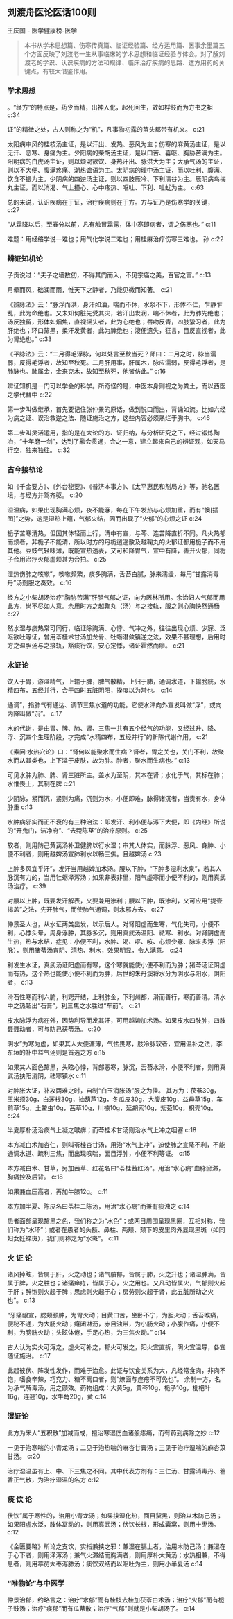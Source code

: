 ## 刘渡舟医论医话100则

王庆国  -  医学健康榜-医学

> 本书从学术思想篇、伤寒传真篇、临证经验篇、经方运用篇、医事余墨篇五个方面反映了刘渡老一生从事临床的学术思想和临证经验与体会。对了解刘渡老的学识、认识疾病的方法和规律、临床治疗疾病的思路、遣方用药的关键点，有较大借鉴作用。


### 学术思想

。“经方”的特点是，药少而精，出神入化，起死回生，效如桴鼓而为方书之祖 c:34

证”的精微之处，古人则称之为“机”，凡事物初露的苗头都带有机义。 c:21

太阳病中风的桂枝汤主证，是以汗出、发热、恶风为主；伤寒的麻黄汤主证，是以无汗、恶寒、身痛为主。少阳病的柴胡汤主证，是以口苦、喜呕、胸胁苦满为主。阳明病的白虎汤主证，则以烦渴欲饮、身热汗出、脉洪大为主；大承气汤的主证，则以不大便、腹满疼痛、潮热谵语为主。太阴病的理中汤主证，而以吐利、腹满、饮食不振为主。少阴病的四逆汤主证，则以四肢厥冷、下利清谷为主。厥阴病乌梅丸主证，而以消渴、气上撞心、心中疼热、呕吐、下利、吐蚘为主。 c:63

总的来说，认识疾病在于证，治疗疾病则在于方。方与证乃是伤寒学的关键， c:27

“从霜降以后，至春分以前，凡有触冒霜露，体中寒即病者，谓之伤寒也。” c:11

难题：用经络学说一难也；用气化学说二难也；用桂麻治疗伤寒三难也。
孙 c:22

### 辨证知机论

子贡说过：“夫子之墙数仞，不得其门而入，不见宗庙之美，百官之富。” c:13

月晕而风，础润而雨，惟天下之静者，乃能见微而知著。 c:21

《辨脉法》云：“脉浮而洪，身汗如油，喘而不休，水浆不下，形体不仁，乍静乍乱，此为命绝也。又未知何脏先受其灾，若汗出发润，喘不休者，此为肺先绝也；汤反独留，形体如烟焦，直视摇头者，此为心绝也；唇吻反青，四肢絷习者，此为肝绝也；环口黧黑，柔汗发黄者，此为脾绝也；溲便遗失，狂言，目反直视者，此为肾绝也。” c:33

《平脉法》云：“二月得毛浮脉，何以处言至秋当死？师曰：二月之时，脉当濡弱，反得毛浮者，故知至秋死。二月肝用事，肝属木，脉应濡弱，反得毛浮者，是肺脉也。肺属金，金来克木，故知至秋死，他皆仿此。” c:16

 辨证知机是一门可以学会的科学。所奇怪的是，中医本身则视之为粪土，而以西医之学代替中 c:22

第一步叫做继承，首先要记住张仲景的原话，做到脱口而出，背诵如流。比如六经为病之证、误治救逆之法、随证施治之方，这些内容必须熟烂于胸中。 c:46

第二步叫灵活运用，指的是在大论的方、证归纳，与分析研究之下，经过锻炼陶冶，“十年磨一剑”，达到了融会贯通，会之一意，建立起来自己的辨证观，如天马行空，独来独往。 c:32

### 古今接轨论

如《千金要方》、《外台秘要》、《普济本事方》、《太平惠民和剂局方》等，驰名医坛，与经方并驾齐驱。 c:20

湿温病，如果出现胸满心烦，夜不能寐，每在下午发热与心烦加重，而有“懊[插图]”之势，这是湿热上蕴，气郁火结，因而出现了“火郁”的心烦之证 c:24

栀子苦寒清热，但因其体轻而上行，清中有宣，与芩、连苦降直折不同。凡火热郁而烦者，非栀子不能清，所以时方的丹栀逍遥散及越鞠丸的火郁证都用栀子而不用其他。豆豉气轻味薄，既能宣热透表，又可和降胃气，宣中有降，善开火郁，同栀子合用治疗火郁虚烦甚为合拍。 c:25

湿热伤肺之咳嗽”，咳嗽频繁，痰多胸满，舌苔白腻，脉来濡缓，每用“甘露消毒丹”汤剂服之奏效。 c:16

经方之小柴胡汤治疗“胸胁苦满”肝胆气郁之证，向为医林所用。余治妇人气郁而用此方，尚不尽如人意。余用时方之越鞠丸（汤）与之接轨，服之则心胸快然通畅 c:27

然水湿与痰热常可同行，临证除胸满、心悸、气冲之外，往往出现心烦、少寐、泛呕欲吐等证，曾用苓桂术甘汤加龙骨、牡蛎潜敛镇逆之法，效果不甚理想，后用时方之温胆汤与之接轨，豁痰行饮，安心定悸，诸证霍然而瘳。 c:21

### 水证论

饮入于胃，游溢精气，上输于脾，脾气散精，上归于肺，通调水道，下输膀胱，水精四布，五经并行，合于四时五脏阴阳，揆度以为常也。 c:14

通调”，指肺气有通达、调节三焦水道的功能。它使水津向外宣发叫做“浮”，或向内降叫做“沉”。 c:17

水的代谢，是由胃、脾、肺、肾、三焦一共有五个经气的功能，又经过升、降、浮、沉四个生理阶段，才完成“水精四布，五经并行”的新陈代谢作用。 c:21

《素问·水热穴论》曰：“肾何以能聚水而生病？肾者，胃之关也，关门不利，故聚水而从其类也，上下溢于皮肤，故为肿。肿者，聚水而生病也。” c:13

可见水肿为肺、脾、肾三脏所主。盖水为至阴，其本在肾；水化于气，其标在肺；水惟畏土，其制在脾 c:21

少阴脉，紧而沉，紧则为痛，沉则为水，小便即难，脉得诸沉者，当责有水，身体肿重 c:13

水肿病邪实而正不衰的有三种治法：即发汗、利小便与泻下大便，即《内经》所说的“开鬼门，洁净府”、“去菀陈莝”的治疗原则。 c:25

软者，则用防己黄芪汤补卫健脾以行水湿；审其人体实，而脉浮、恶风、身肿、小便不利者，则用越婢汤宣肺利水以畅三焦。且越婢汤 c:23

上肿多风宜乎汗”，发汗当用越婢加术汤。腰以下肿，“下肿多湿利水泉”，若其人脉沉有力的，当用牡蛎泽泻汤；如果非表非里，阳气虚寒而小便不利的，则用真武汤治疗。 c:39

对腰以上肿，既要发汗解表，又要兼用渗利；腰以下肿，既渗利，又可应用“提壶揭盖”之法，先开肺气，而使肺气通调，则水邪方去。 c:27

仲景圣人也，从水证两类出发，以示后人。对肾阳虚而生寒，气化失司，小便不利，心悸头晕，周身浮肿，其脉多沉，则用真武汤温阳、祛寒、利水。对肾阴虚而生热，热与水结，症见：小便不利，水肿、渴、呕、咳、心烦少寐、脉来多浮（阳脉），则用猪苓汤育阴、清热、利水，效果明显，令人满意。 c:24

利发生水证，真武汤证阳虚而有寒，这个寒就能使小便不利而为肿；猪苓汤证阴虚而有热，这个热也能使小便不利而为肿，后世的朱丹溪将水分为阴水与阳水，阴阳者， c:13

滑石性寒而利六腑，利窍开结，上利肺金，下利州都，滑而善行，寒而善清。清水中之热超出“石膏”，利三焦之水胜过“车前”。 c:21

皮水脉浮为病在外，因势利导而发其汗，可用越婢加术汤。如果皮水四肢肿，四肢聂聂动者，可与防己茯苓汤。 c:20

阴水”为寒为虚，如果其人大便溏薄，气怯畏寒，肢冷脉软者，宜用温补之法，李东垣的补中益气汤则是首选之方 c:15

如果其人面色黧黑，头眩心悸，背部恶寒，脉沉，舌苔水滑，小便不利者，则用真武汤扶阳消阴，祛寒镇水 c:11

对肿胀大证，补攻两难之时，自制“白玉消胀汤”服之为佳。  其方为：茯苓30g，玉米须30g，白茅根30g，抽葫芦12g，冬瓜皮30g，大腹皮10g，益母草15g，车前草15g，土鳖虫10g，茜草10g，川楝10g，延胡索10g，紫菀10g，枳壳10g。 c:24

半夏厚朴汤治痰气上凝之喉痹；而苓桂术甘汤则治水气上冲之咽塞 c:18

本方减白术加杏仁，则叫苓桂杏甘汤，用治“水气上冲”，迫使肺之宣降不利，不能通调水道、疏利三焦，而出现咳喘，面目浮肿，小便不利等证。 c:15

本方减白术、甘草，另加茜草、红花名曰“苓桂茜红汤”。用治“水心病”血脉瘀滞，胸痛控及后背。 c:18

如果兼血压高者，再加牛膝12g。 c:11

本方加半夏、陈皮名曰苓桂二陈汤，用治“水心病”而兼有痰浊之 c:14

患者面部呈现黧黑之色，我们称之为“水色”；或两目周围呈现黑圈，互相对称，我们称为“水环”；或者在患者的头额、鼻柱、两颊、颏下的皮里肉外显现黑斑（如同妇女妊蝶斑），我们则称之为“水斑”。 c:11

### 火 证 论

诸风掉眩，皆属于肝，火之动也；诸气膹郁，皆属于肺，火之升也；诸湿肿满，皆属于脾，火之胜也；诸痛痒疮，皆属于心，火之用也。又凡动皆属火，气郁则火起于肝；醉饱则火起于脾；思虑则火起于心；房劳则火起于肾，此五脏所动之火也”。 c:13

“牙痛龈宣，腮颊颐肿，为胃火动；目黄口苦，坐卧不宁，为胆火动；舌苔喉痛，便秘不通，为大肠火动；癃闭淋沥，赤目浊带，为小肠火动；小腹作痛，小便不利，为膀胱火动；头眩体倦，手足心热，为三焦火动。” c:14

古人认为实火可泻之，虚火可补之，郁火可发之，阳火宜直折，阴火宜温导，各宜随证施治。 c:17

此起彼伏、阵发性发作，而难于治愈。此证与饮食关系为大，凡经常食肉，非肉不饱，嗜食辛辣，巧克力、糖不离口者，则“燎面与痤疮不可免也”。
余制一方，名为承气解毒汤，用之颇效。药物组成：大黄5g，黄芩10g，栀子10g，枇杷叶16g，连翘10g，水牛角20g，黄 c:14

### 湿证论

此方为宋人“五积散”加减而成，擅治寒湿伤血诸般疼痛，而有药到病除之妙 c:12

一见于治寒喘的小青龙汤；二见于治热喘的麻杏甘膏汤；三见于治疗湿喘的麻杏苡甘汤。 c:20

治疗湿温虽有上、中、下三焦之不同。其中代表方剂有：三仁汤、甘露消毒丹、藿香正气散，为治疗湿温的名方 c:12

### 痰 饮 论

伏饮”属于寒性的，治用小青龙汤；如果挟湿化热，面目黧黑，则治以木防己汤；如果阳虚水泛，肢体冨动的，则用真武汤；伏饮长根，形成囊窝，则用十枣汤。 c:12

《金匮要略》所论之支饮，实指兼挟之邪：兼湿在膈上者，治用木防己汤；兼湿在于心下者，则用泽泻汤；兼气火滞结而胸满者，则用厚朴大黄汤；水热相兼，不得息者，则用葶苈大枣泻肺汤；痰饮双结而以呕吐为主，则用小半夏汤 c:14

### “唯物论”与中医学

仲景治郁，约略言之：治疗“水郁”而有桂枝去桂加茯苓白术汤；治疗“火郁”而有栀子豉汤；治疗“痰郁”而有瓜蒂散；治疗“气郁”则就是小柴胡汤了。 c:14